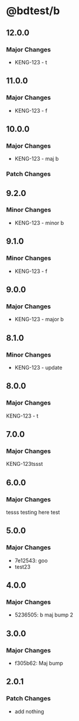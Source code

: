 # @bdtest/b

## 12.0.0

### Major Changes

- KENG-123 - t

## 11.0.0

### Major Changes

- KENG-123 - f

## 10.0.0

### Major Changes

- KENG-123 - maj b

### Patch Changes

## 9.2.0

### Minor Changes

- KENG-123 - minor b

## 9.1.0

### Minor Changes

- KENG-123 - f

## 9.0.0

### Major Changes

- KENG-123 - major b

## 8.1.0

### Minor Changes

- KENG-123 - update

## 8.0.0

### Major Changes

KENG-123 - t

## 7.0.0

### Major Changes

KENG-123tssst

## 6.0.0

### Major Changes

tesss
testing here
test

## 5.0.0

### Major Changes

- 7e12543: goo
- test23

## 4.0.0

### Major Changes

- 5236505: b maj bump 2

## 3.0.0

### Major Changes

- f305b62: Maj bump

## 2.0.1

### Patch Changes

- add nothing
